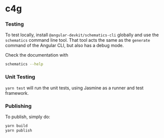 # c4g

### Testing

To test locally, install `@angular-devkit/schematics-cli` globally and use the `schematics` command line tool. That tool acts the same as the `generate` command of the Angular CLI, but also has a debug mode.

Check the documentation with
```bash
schematics --help
```

### Unit Testing

`yarn test` will run the unit tests, using Jasmine as a runner and test framework.

### Publishing

To publish, simply do:

```bash
yarn build
yarn publish
```
 
